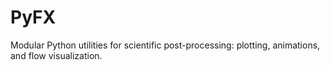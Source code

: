 # PyFX
Modular Python utilities for scientific post-processing: plotting, animations, and flow visualization.
